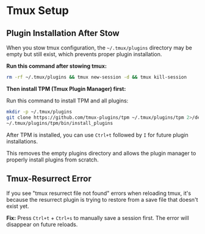 # Tmux Setup

## Plugin Installation After Stow

When you stow tmux configuration, the `~/.tmux/plugins` directory may be empty but still exist, which prevents proper plugin installation.

**Run this command after stowing tmux:**

```bash
rm -rf ~/.tmux/plugins && tmux new-session -d && tmux kill-session
```

**Then install TPM (Tmux Plugin Manager) first:**

Run this command to install TPM and all plugins:

```bash
mkdir -p ~/.tmux/plugins
git clone https://github.com/tmux-plugins/tpm ~/.tmux/plugins/tpm 2>/dev/null || true 
~/.tmux/plugins/tpm/bin/install_plugins
```

After TPM is installed, you can use `Ctrl+t` followed by `I` for future plugin installations.

This removes the empty plugins directory and allows the plugin manager to properly install plugins from scratch.

## Tmux-Resurrect Error

If you see "tmux resurrect file not found" errors when reloading tmux, it's because the resurrect plugin is trying to restore from a save file that doesn't exist yet.

**Fix:** Press `Ctrl+t` + `Ctrl+s` to manually save a session first. The error will disappear on future reloads.
